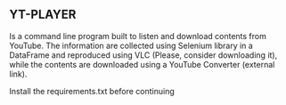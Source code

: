 ## YT-PLAYER

Is a command line program built to listen and download contents from YouTube. The information are collected using Selenium library in a DataFrame and reproduced using VLC (Please, consider downloading it), while the contents are downloaded using a YouTube Converter (external link).

Install the requirements.txt before continuing
